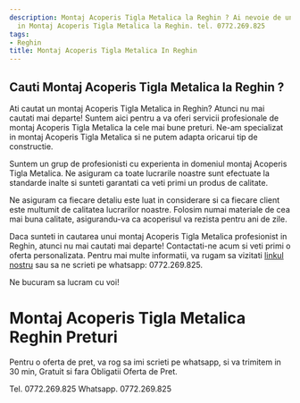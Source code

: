 ```yaml
---
description: Montaj Acoperis Tigla Metalica la Reghin ? Ai nevoie de un profesionist
  in Montaj Acoperis Tigla Metalica la Reghin. tel. 0772.269.825
tags:
- Reghin
title: Montaj Acoperis Tigla Metalica In Reghin
---
```



## Cauti Montaj Acoperis Tigla Metalica la Reghin ?

Ati cautat un montaj Acoperis Tigla Metalica in Reghin? Atunci nu mai cautati mai departe! Suntem aici pentru a va oferi servicii profesionale de montaj Acoperis Tigla Metalica la cele mai bune preturi. Ne-am specializat in montaj Acoperis Tigla Metalica si ne putem adapta oricarui tip de constructie.

Suntem un grup de profesionisti cu experienta in domeniul montaj Acoperis Tigla Metalica. Ne asiguram ca toate lucrarile noastre sunt efectuate la standarde inalte si sunteti garantati ca veti primi un produs de calitate.

Ne asiguram ca fiecare detaliu este luat in considerare si ca fiecare client este multumit de calitatea lucrarilor noastre. Folosim numai materiale de cea mai buna calitate, asigurandu-va ca acoperisul va rezista pentru ani de zile.

Daca sunteti in cautarea unui montaj Acoperis Tigla Metalica profesionist in Reghin, atunci nu mai cautati mai departe! Contactati-ne acum si veti primi o oferta personalizata. Pentru mai multe informatii, va rugam sa vizitati [linkul nostru](www.acoperismontaj.ro) sau sa ne scrieti pe whatsapp: 0772.269.825. 

Ne bucuram sa lucram cu voi!

# Montaj Acoperis Tigla Metalica Reghin Preturi
Pentru o oferta de pret, va rog sa imi scrieti pe whatsapp, si va trimitem in 30 min, Gratuit si fara Obligatii Oferta de Pret.

Tel. 0772.269.825
Whatsapp. 0772.269.825